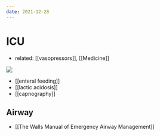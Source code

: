 ```yaml
---
date: 2021-12-28
---
```


# ICU

- related: [[vasopressors]], [[Medicine]]

![](https://photos.thisispiggy.com/file/wikiFiles/20210917122307.png)

- [[enteral feeding]]
- [[lactic acidosis]]
- [[capnography]]

## Airway

- [[The Walls Manual of Emergency Airway Management]]
